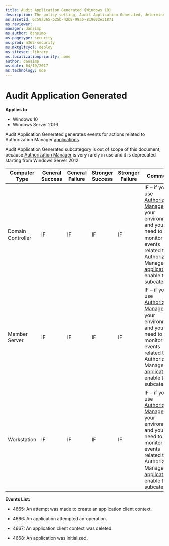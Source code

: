 ```yaml
---
title: Audit Application Generated (Windows 10)
description: The policy setting, Audit Application Generated, determines if audit events are generated when applications attempt to use the Windows Auditing APIs.
ms.assetid: 6c58a365-b25b-42b8-98ab-819002e31871
ms.reviewer: 
manager: dansimp
ms.author: dansimp
ms.pagetype: security
ms.prod: m365-security
ms.mktglfcycl: deploy
ms.sitesec: library
ms.localizationpriority: none
author: dansimp
ms.date: 04/19/2017
ms.technology: mde
---
```


# Audit Application Generated

**Applies to**
-   Windows 10
-   Windows Server 2016

Audit Application Generated generates events for actions related to Authorization Manager [applications](https://technet.microsoft.com/library/cc770563.aspx).

Audit Application Generated subcategory is out of scope of this document, because [Authorization Manager](https://technet.microsoft.com/library/cc726036.aspx) is very rarely in use and it is deprecated starting from Windows Server 2012.

| Computer Type     | General Success | General Failure | Stronger Success | Stronger Failure | Comments |
|-------------------|-----------------|-----------------|------------------|------------------|----------|
| Domain Controller | IF              | IF              | IF               | IF               | IF – if you use [Authorization Manager](https://technet.microsoft.com/library/cc726036.aspx) in your environment and you need to monitor events related to Authorization Manager [applications](https://technet.microsoft.com/library/cc770563.aspx), enable this subcategory. |
| Member Server     | IF              | IF              | IF               | IF               | IF – if you use [Authorization Manager](https://technet.microsoft.com/library/cc726036.aspx) in your environment and you need to monitor events related to Authorization Manager [applications](https://technet.microsoft.com/library/cc770563.aspx), enable this subcategory. |
| Workstation       | IF              | IF              | IF               | IF               | IF – if you use [Authorization Manager](https://technet.microsoft.com/library/cc726036.aspx) in your environment and you need to monitor events related to Authorization Manager [applications](https://technet.microsoft.com/library/cc770563.aspx), enable this subcategory. |

**Events List:**

- 4665: An attempt was made to create an application client context.

- 4666: An application attempted an operation.

- 4667: An application client context was deleted.

- 4668: An application was initialized.
